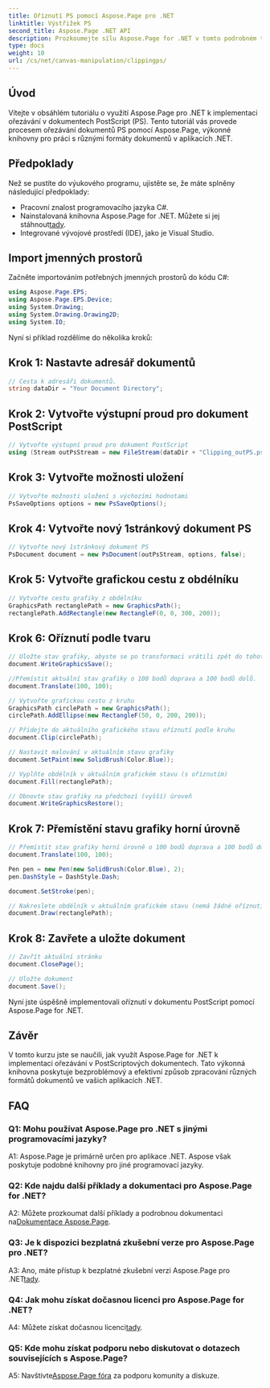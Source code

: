 ```yaml
---
title: Oříznutí PS pomocí Aspose.Page pro .NET
linktitle: Výstřižek PS
second_title: Aspose.Page .NET API
description: Prozkoumejte sílu Aspose.Page for .NET v tomto podrobném tutoriálu o ořezávání PostScriptových dokumentů. Naučte se bez námahy vylepšit své možnosti zpracování dokumentů.
type: docs
weight: 10
url: /cs/net/canvas-manipulation/clippingps/
---
```

## Úvod

Vítejte v obsáhlém tutoriálu o využití Aspose.Page pro .NET k implementaci ořezávání v dokumentech PostScript (PS). Tento tutoriál vás provede procesem ořezávání dokumentů PS pomocí Aspose.Page, výkonné knihovny pro práci s různými formáty dokumentů v aplikacích .NET.

## Předpoklady

Než se pustíte do výukového programu, ujistěte se, že máte splněny následující předpoklady:

- Pracovní znalost programovacího jazyka C#.
-  Nainstalovaná knihovna Aspose.Page for .NET. Můžete si jej stáhnout[tady](https://releases.aspose.com/page/net/).
- Integrované vývojové prostředí (IDE), jako je Visual Studio.

## Import jmenných prostorů

Začněte importováním potřebných jmenných prostorů do kódu C#:

```csharp
using Aspose.Page.EPS;
using Aspose.Page.EPS.Device;
using System.Drawing;
using System.Drawing.Drawing2D;
using System.IO;
```

Nyní si příklad rozdělíme do několika kroků:

## Krok 1: Nastavte adresář dokumentů

```csharp
// Cesta k adresáři dokumentů.
string dataDir = "Your Document Directory";
```

## Krok 2: Vytvořte výstupní proud pro dokument PostScript

```csharp
// Vytvořte výstupní proud pro dokument PostScript
using (Stream outPsStream = new FileStream(dataDir + "Clipping_outPS.ps", FileMode.Create))
```

## Krok 3: Vytvořte možnosti uložení

```csharp
// Vytvořte možnosti uložení s výchozími hodnotami
PsSaveOptions options = new PsSaveOptions();
```

## Krok 4: Vytvořte nový 1stránkový dokument PS

```csharp
// Vytvořte nový 1stránkový dokument PS
PsDocument document = new PsDocument(outPsStream, options, false);
```

## Krok 5: Vytvořte grafickou cestu z obdélníku

```csharp
// Vytvořte cestu grafiky z obdélníku
GraphicsPath rectanglePath = new GraphicsPath();
rectanglePath.AddRectangle(new RectangleF(0, 0, 300, 200));
```

## Krok 6: Oříznutí podle tvaru

```csharp
// Uložte stav grafiky, abyste se po transformaci vrátili zpět do tohoto stavu
document.WriteGraphicsSave();

//Přemístit aktuální stav grafiky o 100 bodů doprava a 100 bodů dolů.
document.Translate(100, 100);

// Vytvořte grafickou cestu z kruhu
GraphicsPath circlePath = new GraphicsPath();
circlePath.AddEllipse(new RectangleF(50, 0, 200, 200));

// Přidejte do aktuálního grafického stavu oříznutí podle kruhu
document.Clip(circlePath);

// Nastavit malování v aktuálním stavu grafiky
document.SetPaint(new SolidBrush(Color.Blue));

// Vyplňte obdélník v aktuálním grafickém stavu (s oříznutím)
document.Fill(rectanglePath);

// Obnovte stav grafiky na předchozí (vyšší) úroveň
document.WriteGraphicsRestore();
```

## Krok 7: Přemístění stavu grafiky horní úrovně

```csharp
// Přemístit stav grafiky horní úrovně o 100 bodů doprava a 100 bodů dolů.
document.Translate(100, 100);

Pen pen = new Pen(new SolidBrush(Color.Blue), 2);
pen.DashStyle = DashStyle.Dash;

document.SetStroke(pen);

// Nakreslete obdélník v aktuálním grafickém stavu (nemá žádné oříznutí) nad oříznutým obdélníkem
document.Draw(rectanglePath);
```

## Krok 8: Zavřete a uložte dokument

```csharp
// Zavřít aktuální stránku
document.ClosePage();

// Uložte dokument
document.Save();
```

Nyní jste úspěšně implementovali oříznutí v dokumentu PostScript pomocí Aspose.Page for .NET.

## Závěr

V tomto kurzu jste se naučili, jak využít Aspose.Page for .NET k implementaci ořezávání v PostScriptových dokumentech. Tato výkonná knihovna poskytuje bezproblémový a efektivní způsob zpracování různých formátů dokumentů ve vašich aplikacích .NET.

## FAQ

### Q1: Mohu používat Aspose.Page pro .NET s jinými programovacími jazyky?

A1: Aspose.Page je primárně určen pro aplikace .NET. Aspose však poskytuje podobné knihovny pro jiné programovací jazyky.

### Q2: Kde najdu další příklady a dokumentaci pro Aspose.Page for .NET?

 A2: Můžete prozkoumat další příklady a podrobnou dokumentaci na[Dokumentace Aspose.Page](https://reference.aspose.com/page/net/).

### Q3: Je k dispozici bezplatná zkušební verze pro Aspose.Page pro .NET?

 A3: Ano, máte přístup k bezplatné zkušební verzi Aspose.Page pro .NET[tady](https://releases.aspose.com/).

### Q4: Jak mohu získat dočasnou licenci pro Aspose.Page for .NET?

 A4: Můžete získat dočasnou licenci[tady](https://purchase.aspose.com/temporary-license/).

### Q5: Kde mohu získat podporu nebo diskutovat o dotazech souvisejících s Aspose.Page?

 A5: Navštivte[Aspose.Page fóra](https://forum.aspose.com/c/page/39) za podporu komunity a diskuze.